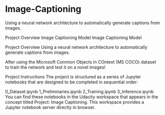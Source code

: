 # Image-Captioning
Using a neural network architecture to automatically generate captions from images.


Project Overview
Image Captioning Model
Image Captioning Model

Project Overview
Using a neural network architecture to automatically generate captions from images.

After using the Microsoft Common Objects in COntext (MS COCO) dataset to train the network and test it on a novel images!

Project Instructions
The project is structured as a series of Jupyter notebooks that are designed to be completed in sequential order:

0_Dataset.ipynb
1_Preliminaries.ipynb
2_Training.ipynb
3_Inference.ipynb
You can find these notebooks in the Udacity workspace that appears in the concept titled Project: Image Captioning. This workspace provides a Jupyter notebook server directly in browser.
